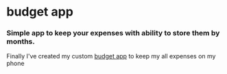 # budget app
<h3>Simple app to keep your expenses with ability to store them by months.</h3>
<p> Finally I've created my custom <a href="https://makeshift-breath.surge.sh/">budget app</a> to keep my all expenses on my phone </p>
